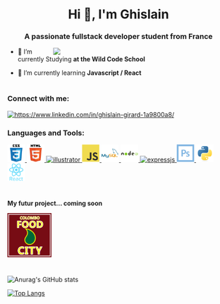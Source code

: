 <h1 align="center">Hi 👋, I'm Ghislain</h1>
<h3 align="center">A passionate fullstack developer student from France</h3>

<div>
<img align="right" src="https://raw.githubusercontent.com/abhisheknaiidu/abhisheknaiidu/master/code.gif" width="400" height"400" />
</div>

- 🔭 I’m currently Studying **at the Wild Code School**

- 🌱 I’m currently learning **Javascript / React**




<h1></h1>

<h3 align="left">Connect with me:</h3>
<p align="left">
<a href="https://linkedin.com/in/https://www.linkedin.com/in/ghislain-girard-1a9800a8/" target="blank"><img align="center" src="https://raw.githubusercontent.com/rahuldkjain/github-profile-readme-generator/master/src/images/icons/Social/linked-in-alt.svg" alt="https://www.linkedin.com/in/ghislain-girard-1a9800a8/" height="30" width="40" /></a>
</p>



<h3 align="left">Languages and Tools:</h3>
<p align="left"> <a href="https://www.w3schools.com/css/" target="_blank" rel="noreferrer"> <img src="https://raw.githubusercontent.com/devicons/devicon/master/icons/css3/css3-original-wordmark.svg" alt="css3" width="40" height="40"/> </a><a href="https://www.w3.org/html/" target="_blank" rel="noreferrer"> <img src="https://raw.githubusercontent.com/devicons/devicon/master/icons/html5/html5-original-wordmark.svg" alt="html5" width="40" height="40"/> </a> <a href="https://www.adobe.com/in/products/illustrator.html" target="_blank" rel="noreferrer"> <img src="https://www.vectorlogo.zone/logos/adobe_illustrator/adobe_illustrator-icon.svg" alt="illustrator" width="40" height="40"/> </a> <a href="https://developer.mozilla.org/en-US/docs/Web/JavaScript" target="_blank" rel="noreferrer"> <img src="https://raw.githubusercontent.com/devicons/devicon/master/icons/javascript/javascript-original.svg" alt="javascript" width="40" height="40"/> </a> <a href="https://www.mysql.com/" target="_blank" rel="noreferrer"> <img src="https://raw.githubusercontent.com/devicons/devicon/master/icons/mysql/mysql-original-wordmark.svg" alt="mysql" width="40" height="40"/> </a> <a href="https://nodejs.org" target="_blank" rel="noreferrer"> <img src="https://raw.githubusercontent.com/devicons/devicon/master/icons/nodejs/nodejs-original-wordmark.svg" alt="nodejs" width="40" height="40"/> </a> <a href="https://expressjs.com/fr/" target="_blank" rel="noreferrer"> <img src="https://cdn.jsdelivr.net/gh/devicons/devicon/icons/express/express-original-wordmark.svg" alt="expressjs" width="40" height="40"/> </a> <a href="https://www.photoshop.com/en" target="_blank" rel="noreferrer"> <img src="https://raw.githubusercontent.com/devicons/devicon/master/icons/photoshop/photoshop-line.svg" alt="photoshop" width="40" height="40"/> </a> <a href="https://www.python.org" target="_blank" rel="noreferrer"> <img src="https://raw.githubusercontent.com/devicons/devicon/master/icons/python/python-original.svg" alt="python" width="40" height="40"/> </a> <a href="https://reactjs.org/" target="_blank" rel="noreferrer"> <img src="https://raw.githubusercontent.com/devicons/devicon/master/icons/react/react-original-wordmark.svg" alt="react" width="40" height="40"/> </a> </p>


<h1></h1>

**My futur project... coming soon**

<img src="https://raw.githubusercontent.com/GirardGH/GirardAssets/6cbe280dd71539e8d47a9dfc47d161348c968db6/assets/logoCFC.svg" alt="logo CFC" with= "100" height="100"/>

<h1></h1>

![Anurag's GitHub stats](https://github-readme-stats.vercel.app/api?username=GirardGh&theme=nightowl&show_icons=true)

[![Top Langs](https://github-readme-stats.vercel.app/api/top-langs/?username=GirardGh&layout=compact)](https://github.com/anuraghazra/github-readme-stats)


